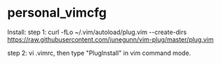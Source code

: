 # personal_vimcfg

Install:
step 1:
curl -fLo ~/.vim/autoload/plug.vim --create-dirs \
	         https://raw.githubusercontent.com/junegunn/vim-plug/master/plug.vim

step 2:
vi .vimrc, then type "PlugInstall" in vim command mode.
